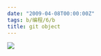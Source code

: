 ```yaml
---
date: "2009-04-08T00:00:00Z"
tags: b/编程/6/b
title: git object
---
```


![](http://du1ab.one/images/2009/04/objects-example.png)
